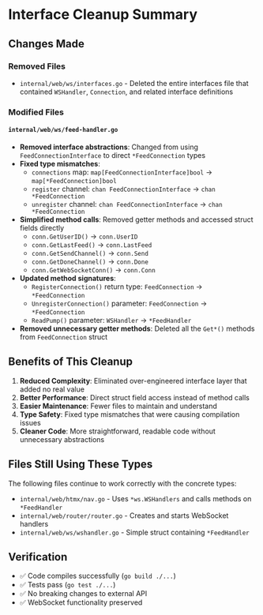 # Interface Cleanup Summary

## Changes Made

### Removed Files

- `internal/web/ws/interfaces.go` - Deleted the entire interfaces file that contained `WSHandler`, `Connection`, and related interface definitions

### Modified Files

#### `internal/web/ws/feed-handler.go`

- **Removed interface abstractions**: Changed from using `FeedConnectionInterface` to direct `*FeedConnection` types
- **Fixed type mismatches**:
    - `connections` map: `map[FeedConnectionInterface]bool` → `map[*FeedConnection]bool`
    - `register` channel: `chan FeedConnectionInterface` → `chan *FeedConnection`
    - `unregister` channel: `chan FeedConnectionInterface` → `chan *FeedConnection`
- **Simplified method calls**: Removed getter methods and accessed struct fields directly
    - `conn.GetUserID()` → `conn.UserID`
    - `conn.GetLastFeed()` → `conn.LastFeed`
    - `conn.GetSendChannel()` → `conn.Send`
    - `conn.GetDoneChannel()` → `conn.Done`
    - `conn.GetWebSocketConn()` → `conn.Conn`
- **Updated method signatures**:
    - `RegisterConnection()` return type: `FeedConnection` → `*FeedConnection`
    - `UnregisterConnection()` parameter: `FeedConnection` → `*FeedConnection`
    - `ReadPump()` parameter: `WSHandler` → `*FeedHandler`
- **Removed unnecessary getter methods**: Deleted all the `Get*()` methods from `FeedConnection` struct

## Benefits of This Cleanup

1. **Reduced Complexity**: Eliminated over-engineered interface layer that added no real value
2. **Better Performance**: Direct struct field access instead of method calls
3. **Easier Maintenance**: Fewer files to maintain and understand
4. **Type Safety**: Fixed type mismatches that were causing compilation issues
5. **Cleaner Code**: More straightforward, readable code without unnecessary abstractions

## Files Still Using These Types

The following files continue to work correctly with the concrete types:

- `internal/web/htmx/nav.go` - Uses `*ws.WSHandlers` and calls methods on `*FeedHandler`
- `internal/web/router/router.go` - Creates and starts WebSocket handlers
- `internal/web/ws/wshandler.go` - Simple struct containing `*FeedHandler`

## Verification

- ✅ Code compiles successfully (`go build ./...`)
- ✅ Tests pass (`go test ./...`)
- ✅ No breaking changes to external API
- ✅ WebSocket functionality preserved
